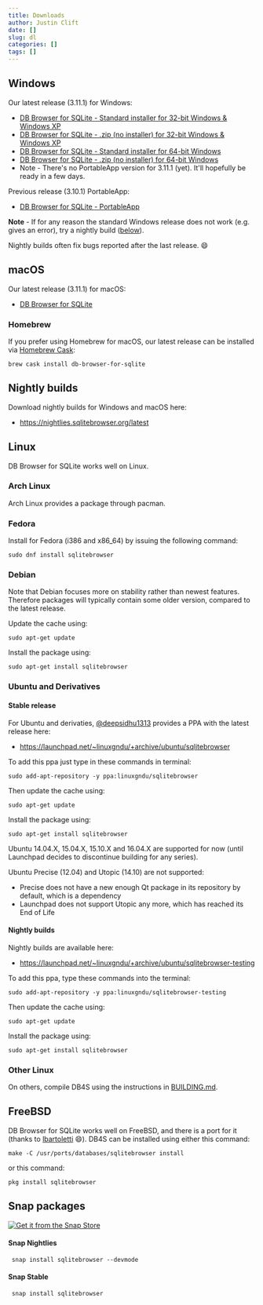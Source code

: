 ```yaml
---
title: Downloads
author: Justin Clift
date: []
slug: dl
categories: []
tags: []
---
```


## Windows

Our latest release (3.11.1) for Windows:

* [DB Browser for SQLite - Standard installer for 32-bit Windows & Windows XP](https://download.sqlitebrowser.org/DB.Browser.for.SQLite-3.11.1-win32.msi)
* [DB Browser for SQLite - .zip (no installer) for 32-bit Windows & Windows XP](https://download.sqlitebrowser.org/DB.Browser.for.SQLite-3.11.1-win32.zip)
* [DB Browser for SQLite - Standard installer for 64-bit Windows](https://download.sqlitebrowser.org/DB.Browser.for.SQLite-3.11.1-win64.msi)
* [DB Browser for SQLite - .zip (no installer) for 64-bit Windows](https://download.sqlitebrowser.org/DB.Browser.for.SQLite-3.11.1-win64.zip)
* Note - There's no PortableApp version for 3.11.1 (yet).  It'll hopefully be ready in a few days.

Previous release (3.10.1) PortableApp:

* [DB Browser for SQLite - PortableApp](https://download.sqlitebrowser.org/SQLiteDatabaseBrowserPortable_3.10.1_English.paf.exe)

**Note** - If for any reason the standard Windows release does not work
(e.g. gives an error), try a nightly build ([below](#nightly-builds)).

Nightly builds often fix bugs reported after the last release. :smile:

## macOS

Our latest release (3.11.1) for macOS:

* [DB Browser for SQLite](https://download.sqlitebrowser.org/DB.Browser.for.SQLite-3.11.1.dmg)

### Homebrew

If you prefer using Homebrew for macOS, our latest release can be installed via [Homebrew Cask](https://caskroom.github.io/ "Homebrew Cask"):

    brew cask install db-browser-for-sqlite

## Nightly builds

Download nightly builds for Windows and macOS here:

* https://nightlies.sqlitebrowser.org/latest

## Linux

DB Browser for SQLite works well on Linux.

### Arch Linux

Arch Linux provides a package through pacman.

### Fedora

Install for Fedora (i386 and x86_64) by issuing the following command:

    sudo dnf install sqlitebrowser

### Debian

Note that Debian focuses more on stability rather than newest features. Therefore packages will typically contain some older version, compared to the latest release.

Update the cache using:

    sudo apt-get update

Install the package using:

    sudo apt-get install sqlitebrowser


### Ubuntu and Derivatives

#### Stable release

For Ubuntu and derivaties, [@deepsidhu1313](https://github.com/deepsidhu1313)
provides a PPA with the latest release here:

* https://launchpad.net/~linuxgndu/+archive/ubuntu/sqlitebrowser

To add this ppa just type in these commands in terminal:

    sudo add-apt-repository -y ppa:linuxgndu/sqlitebrowser

Then update the cache using:

    sudo apt-get update

Install the package using:

    sudo apt-get install sqlitebrowser

Ubuntu 14.04.X, 15.04.X, 15.10.X and 16.04.X are supported for now (until
Launchpad decides to discontinue building for any series).

Ubuntu Precise (12.04) and Utopic (14.10) are not supported:
* Precise does not have a new enough Qt package in its repository by default,
  which is a dependency
* Launchpad does not support Utopic any more, which has reached its End of
  Life

#### Nightly builds

Nightly builds are available here:

* https://launchpad.net/~linuxgndu/+archive/ubuntu/sqlitebrowser-testing

To add this ppa, type these commands into the terminal:

    sudo add-apt-repository -y ppa:linuxgndu/sqlitebrowser-testing

Then update the cache using:

    sudo apt-get update

Install the package using:

    sudo apt-get install sqlitebrowser

### Other Linux

On others, compile DB4S using the instructions
in [BUILDING.md](https://github.com/sqlitebrowser/sqlitebrowser/blob/master/BUILDING.md#build-instructions-and-requirements).

## FreeBSD

DB Browser for SQLite works well on FreeBSD, and there is a port for it (thanks
to [lbartoletti](https://github.com/lbartoletti) :smile:).  DB4S can be installed
using either this command:

    make -C /usr/ports/databases/sqlitebrowser install

or this command:

    pkg install sqlitebrowser

## Snap packages

[![Get it from the Snap Store](https://snapcraft.io/static/images/badges/en/snap-store-black.svg)](https://snapcraft.io/sqlitebrowser)

#### Snap Nightlies

     snap install sqlitebrowser --devmode

#### Snap Stable

     snap install sqlitebrowser
